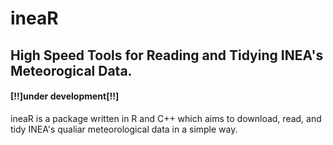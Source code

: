 # ineaR
## High Speed Tools for Reading and Tidying INEA's Meteorogical Data.
#### [!!]under development[!!]

ineaR is a package written in R and C++ which aims to download, read, and tidy INEA's qualiar meteorological data in a simple way.
